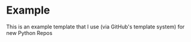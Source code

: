 # Example
This is an example template that I use (via GitHub's template system) for new Python Repos
